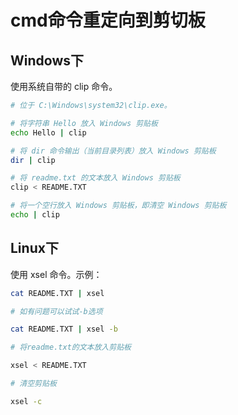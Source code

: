 # cmd命令重定向到剪切板
## Windows下

使用系统自带的 clip 命令。
``` bash
# 位于 C:\Windows\system32\clip.exe。

# 将字符串 Hello 放入 Windows 剪贴板
echo Hello | clip 

# 将 dir 命令输出（当前目录列表）放入 Windows 剪贴板
dir | clip

# 将 readme.txt 的文本放入 Windows 剪贴板
clip < README.TXT   

# 将一个空行放入 Windows 剪贴板，即清空 Windows 剪贴板
echo | clip 
```
## Linux下
使用 xsel 命令。示例：
``` bash
cat README.TXT | xsel

# 如有问题可以试试-b选项

cat README.TXT | xsel -b 

# 将readme.txt的文本放入剪贴板

xsel < README.TXT 

# 清空剪贴板

xsel -c
```